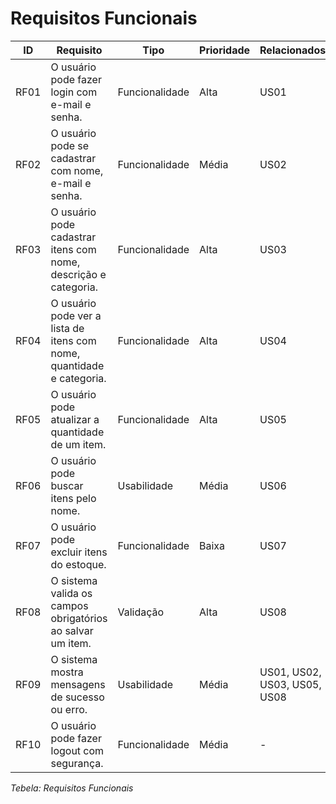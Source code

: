 # Requisitos Funcionais

| **ID**  | **Requisito**                                                   | **Tipo**             | **Prioridade** | **Relacionados**           |
|--------|------------------------------------------------------------------|----------------------|----------------|----------------------------|
| RF01   | O usuário pode fazer login com e-mail e senha.                   | Funcionalidade       | Alta           | US01                       |
| RF02   | O usuário pode se cadastrar com nome, e-mail e senha.            | Funcionalidade       | Média          | US02                       |
| RF03   | O usuário pode cadastrar itens com nome, descrição e categoria.  | Funcionalidade       | Alta           | US03                       |
| RF04   | O usuário pode ver a lista de itens com nome, quantidade e categoria. | Funcionalidade   | Alta           | US04                       |
| RF05   | O usuário pode atualizar a quantidade de um item.                | Funcionalidade       | Alta           | US05                       |
| RF06   | O usuário pode buscar itens pelo nome.                           | Usabilidade          | Média          | US06                       |
| RF07   | O usuário pode excluir itens do estoque.                         | Funcionalidade       | Baixa          | US07                       |
| RF08   | O sistema valida os campos obrigatórios ao salvar um item.       | Validação            | Alta           | US08                       |
| RF09   | O sistema mostra mensagens de sucesso ou erro.                   | Usabilidade          | Média          | US01, US02, US03, US05, US08 |
| RF10   | O usuário pode fazer logout com segurança.                       | Funcionalidade       | Média          | -                          |

_Tebela: Requisitos Funcionais_